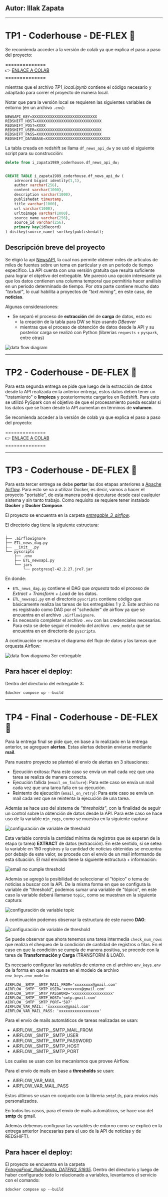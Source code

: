 ## Autor: Illak Zapata
---
# TP1 - Coderhouse - DE-FLEX 🚀

Se recomienda acceder a la versión de colab ya que explica el paso a paso del proyecto:

==============<br>
👉 [ENLACE A COLAB](https://colab.research.google.com/drive/1pVPXV6G2QoeSIrqzPC1qktQLt9797npE?usp=sharing) <br>
==============<br>

mientras que el archivo *TP1_local.ipynb* contiene el código necesario y adaptado para correr el proyecto de manera local.

Notar que para la versión local se requieren las siguientes variables de entorno (en un archivo `.env`):

```
NEWSAPI_KEY=XXXXXXXXXXXXXXXXXXXXXXXXXXXXX
REDSHIFT_HOST=XXXXXXXXXXXXXXXXXXXXXXXXXXXXX
REDSHIFT_POST=XXXX
REDSHIFT_USER=XXXXXXXXXXXXXXXXXXXXXXXXXXXXX
REDSHIFT_PASS=XXXXXXXXXXXXXXXXXXXXXXXXXXXXX
REDSHIFT_DATABASE=XXXXXXXXXXXXXXXXXXXXXXXXXXXXX
```

La tabla creada en redshift se llama `df_news_api_dw` y se usó el siguiente script para su construcción:

```sql
delete from i_zapata1989_coderhouse.df_news_api_dw;


CREATE TABLE i_zapata1989_coderhouse.df_news_api_dw (
	idrecord bigint identity(1,1),
	author varchar(256),
	content varchar(1000),
	description varchar(1000),
	publishedat timestamp,
	title varchar(1000),
	url varchar(1000),
	urltoimage varchar(1000),
	source_name varchar(256),
	source_id varchar(256),
	primary key(idRecord)
) distkey(source_name) sortkey(publishedat);
```

## Descripción breve del proyecto
Se eligió la api [NewsAPI](https://newsapi.org/), la cual nos permite obtener miles de artículos de miles de fuentes sobre un tema en particular y en un periodo de tiempo específico.
La API cuenta con una versión gratuita que resulta suficiente para lograr el objetivo del entregable. Me pareció una opción interesante ya que los datos contienen una columna temporal que
permitiría hacer análisis en un periodo determinado de tiempo. Por otra parte contiene mucho dato *"textual"*, lo cual habilita a proyectos de *"text mining"*, en este caso, de **noticias**.

Algunas consideraciones:

- Se separó el proceso de **extracción** del de **carga** de datos, esto es:
  - la creación de la tabla para DW se hizo usando *DBeaver*
  - mientras que el proceso de obtención de datos desde la API y su posterior carga se realizó con Python (librerias `requests` + `pyspark`, entre otras)

![data flow diagram](data-flow-diagram-v2.png)


---

# TP2 - Coderhouse - DE-FLEX 🚀

Para esta segunda entrega se pide que luego de la extracción de datos desde la API realizada en la anterior entrega, estos datos deben tener un "tratamiento" o **limpieza** y posteriormente
cargarlos en Redshift. Para esto se utilizó PySpark con el objetivo de que el procesamiento pueda escalar si los datos que se traen desde la API aumentan en términos de **volumen**.

Se recomienda acceder a la versión de colab ya que explica el paso a paso del proyecto:

==============<br>
👉 [ENLACE A COLAB](https://colab.research.google.com/drive/1pVPXV6G2QoeSIrqzPC1qktQLt9797npE#scrollTo=o4ceD9aeuY6w) <br>
==============<br>


---
# TP3 - Coderhouse - DE-FLEX 🚀
Para esta tercer entrega se debe **portar** las dos etapas anteriores a [Apache Airflow](https://airflow.apache.org/). Para esto se va a utilizar Docker, es decir, vamos a hacer el proyecto "portable", de esta manera podrá ejecutarse desde casi cualquier sistema y sin tanto trabajo. Como requisito se requiere tener instalado **Docker** y **Docker Compose**.

El proyecto se encuentra en la carpeta *[entregable_3_airflow](https://github.com/illak/TP_DE_FLEX_CODER/tree/master/entregable_3_airflow)*.

El directorio dag tiene la siguiente estructura:

```
.
├── .airflowignore
├── ETL_news_dag.py
├── __init__.py
└── pyscripts
    ├── .env
    ├── ETL_newsapi.py
    └── jars
        └── postgresql-42.2.27.jre7.jar
```

En donde:

* `ETL_news_dag.py` contiene el DAG que *orquesta* todo el proceso de *Extract + Transform + Load* de los datos.
* `ETL_newsapi.py` en el directorio `pyscripts` contiene código que básicamente realiza las tareas de los entregables 1 y 2. Este archivo no es registrado como DAG por el "scheduler" de airflow ya que se encuentra en el archivo `.airflowignore`.
* Es necesario completar el archivo `.env` con las credenciales necesarias. Para esto se debe seguir el modelo del archivo `.env_modelo` que se encuentra en en directorio de `pyscripts`.

A continuación se muestra el diagrama del flujo de datos y las tareas que orquesta Airflow:

![data flow diagrama 3er entregable](diagrama_entregable_3.png)


## Para hacer el deploy:

Dentro del directorio del entregable 3:

```
$docker compose up --build
```

---
# TP4 - Final - Coderhouse - DE-FLEX 🚀

Para la entrega final se pide que, en base a lo realizado en la entrega anterior, se agreguen **alertas**. Estas alertas deberán enviarse mediante **mail**.

Para nuestro proyecto se planteó el envío de alertas en 3 situaciones:

- Ejecución exitosa: Para este caso se envía un mail cada vez que una tarea se realiza de manera correcta.
- Ejecución fallida (`email_on_failure`): Para este caso se envía un mail cada vez que una tarea falla en su ejecución.
- Reintento de ejecución (`email_on_retry`): Para este caso se envía un mail cada vez que se reintenta la ejecución de una tarea.

Además se hace uso del sistema de _"thresholds"_, con la finalidad de seguir un control sobre la obtención de datos desde la API.
Para este caso se hace uso de la variable ```min_regs```, como se muestra en la siguiente captura:

![configuración de variable de threshold](tp_final_variables.png)

Esta variable controla la cantidad mínima de registros que se esperan de la etapa (o tarea) **EXTRACT** de datos (extracción). En este sentido, si se setea la variable en 150 registros y la cantidad de noticias obtenidas se encuentra por debajo de este valor, se procede con el envío de un mail informando de esta situación. El mail enviado tiene la siguiente estructura + información:

![email no cumple threshold](tp_final_threshold_mail.png)


Además se agregó la posibilidad de seleccionar el "tópico" o tema de noticias a buscar con la API. De la misma forma en que se configura la variable 
de "threshold", podemos sumar una variable de "tópico", en este caso la variable deberá llamarse ```topic```, como se muestran en la siguiente captura:

![configuración de variable topic](tp_final_topic_variable.png)


A continuación podemos observar la estructura de este nuevo **DAG**:

![configuración de variable de threshold](dags_tp_final.png)

Se puede observar que ahora tenemos una tarea intermedia ```check_num_rows``` que realiza el chequeo de la condición de cantidad de registros o filas. En el caso en que la condición se cumpla de manera positiva, se procede con la tarea de **Transformación y Carga** (TRANSFORM & LOAD).

Es necesario configurar las variables de entorno en el archivo `env_keys.env` de la forma en que se muestra en el modelo de archivo `env_keys.env_modelo`:

```
AIRFLOW__SMTP__SMTP_MAIL_FROM='xxxxxxxx@gmail.com'
AIRFLOW__SMTP__SMTP_USER='xxxxxxxx@gmail.com'
AIRFLOW__SMTP__SMTP_PASSWORD='xxxxxxxxxxxxxxxxxx'
AIRFLOW__SMTP__SMTP_HOST='smtp.gmail.com'
AIRFLOW__SMTP__SMTP_PORT='587'
AIRFLOW_VAR_MAIL: 'xxxxxxxx@gmail.com'
AIRFLOW_VAR_MAIL_PASS: 'xxxxxxxxxxxxxxxxxx'
```

Para el envío de mails automáticos de tareas realizadas se usan:
* AIRFLOW__SMTP__SMTP_MAIL_FROM
* AIRFLOW__SMTP__SMTP_USER
* AIRFLOW__SMTP__SMTP_PASSWORD
* AIRFLOW__SMTP__SMTP_HOST
* AIRFLOW__SMTP__SMTP_PORT

Los cuales se usan con los mecanismos que provee Airflow.

Para el envío de mails en base a **thresholds** se usan:
* AIRFLOW_VAR_MAIL
* AIRFLOW_VAR_MAIL_PASS

Estos últimos se usan en conjunto con la libreria ```smtplib```, para envíos más personalizados. 

En todos los casos, para el envío de mails automáticos, se hace uso del **smtp** de gmail. 

Además debemos configurar las variables de entorno como se explicó en la entrega anterior (necesarias para el uso de la API de noticias y de REDSHIFT).

## Para hacer el deploy:
El proyecto se encuentra en la carpeta *[EntregaFinal_IllakZapata_DATENG_51935](https://github.com/illak/TP_DE_FLEX_CODER/tree/master/EntregaFinal_IllakZapata_DATENG_51935)*. Dentro del directorio y luego de haber configurado todo lo relacionado a variables, levantamos el servicio con el comando:

```
$docker compose up --build
```